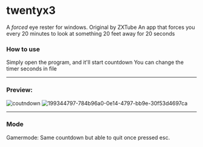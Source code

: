 # twentyx3

A *forced* eye rester for windows. Original by ZXTube
An app that forces you every 20 minutes to look at something 20 feet away for 20 seconds

### How to use
Simply open the program, and it'll start countdown
You can change the timer seconds in file

---
### Preview:
![coutndown](https://github.com/nonepork/20-20-20/assets/59335048/d63d78a3-782f-4dd3-8f0b-8e164ba958c4)
![199344797-784b96a0-0e14-4797-bb9e-30f53d4697ca](https://github.com/nonepork/20-20-20/assets/59335048/450611e9-bb41-46fe-ad38-493482ee245d)

---
### Mode

Gamermode: Same countdown but able to quit once pressed esc.
